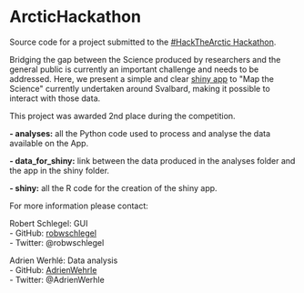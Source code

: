 # ArcticHackathon
Source code for a project submitted to the [ #HackTheArctic Hackathon](https://hackthearctic.com/).

Bridging the gap between the Science produced by researchers and the general public is currently an important challenge and needs to be addressed. Here, we present a simple and clear [shiny app](https://robert-schlegel.shinyapps.io/svalbard/) to "Map the Science" currently undertaken around Svalbard, making it possible to interact with those data.

This project was awarded 2nd place during the competition.

**- analyses:** all the Python code used to process and analyse the data available on the App.

**- data_for_shiny:** link between the data produced in the analyses folder and the app in the shiny folder.

**- shiny:** all the R code for the creation of the shiny app. 

For more information please contact:

Robert Schlegel: GUI  
    - GitHub: [robwschlegel](https://github.com/robwschlegel)   
    - Twitter: @robwschlegel
  
Adrien Werhlé: Data analysis   
    - GitHub: [AdrienWehrle](https://github.com/AdrienWehrle)   
    - Twitter: @AdrienWerhle